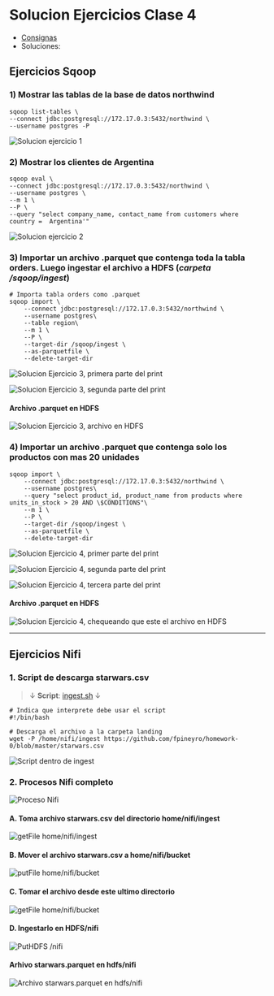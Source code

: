 # Solucion Ejercicios Clase 4 

- [Consignas](https://github.com/EmanuelRodriguezBedeman/Data-Engineering-EDVAI/blob/main/Clase%204/Clase%204%20-%20Ejercicios%20Sqoop%20y%20Nifi%20-%20Alumnos.pdf)
- Soluciones:

## Ejercicios Sqoop

### **1)** Mostrar las tablas de la base de datos northwind

```
sqoop list-tables \
--connect jdbc:postgresql://172.17.0.3:5432/northwind \
--username postgres -P
```

![Solucion ejercicio 1](imgs/image.png)

### **2)** Mostrar los clientes de Argentina

```
sqoop eval \
--connect jdbc:postgresql://172.17.0.3:5432/northwind \
--username postgres \
--m 1 \
--P \
--query "select company_name, contact_name from customers where country =  Argentina'"
```
![Solucion ejercicio 2](imgs/image-1.png)

### **3)** Importar un archivo .parquet que contenga toda la tabla orders. Luego ingestar el archivo a HDFS (*carpeta /sqoop/ingest*)

```
# Importa tabla orders como .parquet
sqoop import \
    --connect jdbc:postgresql://172.17.0.3:5432/northwind \
    --username postgres\
    --table region\
    --m 1 \
    --P \
    --target-dir /sqoop/ingest \
    --as-parquetfile \
    --delete-target-dir
```

![Solucion Ejercicio 3, primera parte del print](imgs/image-2.png)

![Solucion Ejercicio 3, segunda parte del print](imgs/image-3.png)

#### Archivo .parquet en HDFS

![Solucion Ejercicio 3, archivo en HDFS](imgs/image-4.png)

###  **4)** Importar un archivo .parquet que contenga solo los productos con mas 20 unidades

```
sqoop import \
    --connect jdbc:postgresql://172.17.0.3:5432/northwind \
    --username postgres\
    --query "select product_id, product_name from products where units_in_stock > 20 AND \$CONDITIONS"\
    --m 1 \
    --P \
    --target-dir /sqoop/ingest \
    --as-parquetfile \
    --delete-target-dir
```

![Solucion Ejercicio 4, primer parte del print](imgs/image-5.png)

![Solucion Ejercicio 4, segunda parte del print](imgs/image-6.png)

![Solucion Ejercicio 4, tercera parte del print](imgs/image-7.png)

#### Archivo .parquet en HDFS

![Solucion Ejercicio 4, chequeando que este el archivo en HDFS](imgs/image-8.png)

---

## Ejercicios Nifi

### 1. Script de descarga starwars.csv

> ↓ **Script**: [ingest.sh](https://github.com/EmanuelRodriguezBedeman/Data-Engineering-EDVAI/blob/main/Clase%204/ingest.sh) ↓

```
# Indica que interprete debe usar el script
#!/bin/bash

# Descarga el archivo a la carpeta landing
wget -P /home/nifi/ingest https://github.com/fpineyro/homework-0/blob/master/starwars.csv
```

![Script dentro de ingest](imgs/image-11.png)

### 2. Procesos Nifi completo

![Proceso Nifi](imgs/image-9.png)

#### A. Toma archivo starwars.csv del directorio home/nifi/ingest

![getFile home/nifi/ingest](imgs/image-12.png)

#### B. Mover el archivo starwars.csv a home/nifi/bucket

![putFile home/nifi/bucket](imgs/image-13.png)

#### C. Tomar el archivo desde este ultimo directorio

![getFile home/nifi/bucket](imgs/image-14.png)

#### D. Ingestarlo en HDFS/nifi

![PutHDFS /nifi](imgs/image-15.png)

#### Arhivo starwars.parquet en hdfs/nifi

![Archivo starwars.parquet en hdfs/nifi](imgs/image-16.png)